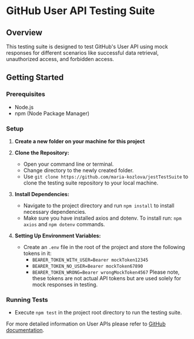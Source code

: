 # GitHub User API Testing Suite

## Overview
This testing suite is designed to test GitHub's User API using mock responses for different scenarios like successful data retrieval, unauthorized access, and forbidden access.

## Getting Started

### Prerequisites
- Node.js
- npm (Node Package Manager)

### Setup
1. **Create a new folder on your machine for this project**

2. **Clone the Repository:**
   - Open your command line or terminal.
   - Change directory to the newly created folder.
   - Use `git clone https://github.com/maria-kozlova/jestTestSuite` to clone the testing suite repository to your local machine.

3. **Install Dependencies:**
   - Navigate to the project directory and run `npm install` to install necessary dependencies.
   - Make sure you have installed axios and dotenv. To install run: `npm axios` and `npm dotenv` commands.

4. **Setting Up Environment Variables:**
   - Create an `.env` file in the root of the project and store the following tokens in it: 
     - `BEARER_TOKEN_WITH_USER=Bearer mockToken12345`
     - `BEARER_TOKEN_NO_USER=Bearer mockToken67890`
     - `BEARER_TOKEN_WRONG=Bearer wrongMockToken4567`
   Please note, these tokens are not actual API tokens but are used solely for mock responses in testing.

### Running Tests
- Execute `npm test` in the project root directory to run the testing suite.

For more detailed information on User APIs please refer to [GitHub documentation](https://docs.github.com/en/rest/users/users?apiVersion=2022-11-28#get-the-authenticated-user).